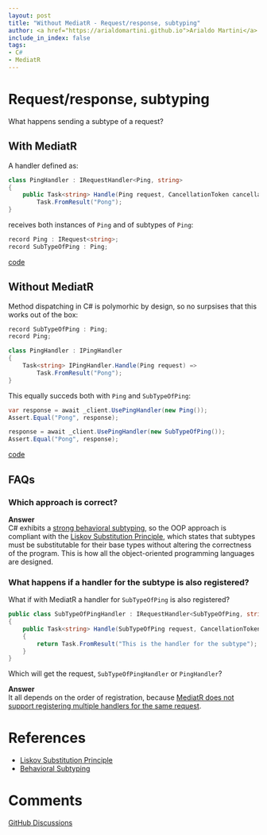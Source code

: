 ```yaml
---
layout: post
title: "Without MediatR - Request/response, subtyping"
author: <a href="https://arialdomartini.github.io">Arialdo Martini</a>
include_in_index: false
tags:
- C#
- MediatR
---
```

# Request/response, subtyping
What happens sending a subtype of a request?

## With MediatR
A handler defined as:

```csharp
class PingHandler : IRequestHandler<Ping, string>
{
    public Task<string> Handle(Ping request, CancellationToken cancellationToken) => 
        Task.FromResult("Pong");
}
```

receives both instances of `Ping` and of subtypes of `Ping`:

```csharp
record Ping : IRequest<string>;
record SubTypeOfPing : Ping;
```
[code](https://github.com/arialdomartini/without-mediatr/blob/master/src/WithoutMediatR/RequestResponseSubtyping/With.cs)


## Without MediatR
Method dispatching in C# is polymorhic by design, so no surpsises that this works out of the box:

```csharp
record SubTypeOfPing : Ping;
record Ping;

class PingHandler : IPingHandler
{
    Task<string> IPingHandler.Handle(Ping request) => 
        Task.FromResult("Pong");
}
```

This equally succeds both with `Ping` and `SubTypeOfPing`:

```csharp
var response = await _client.UsePingHandler(new Ping());
Assert.Equal("Pong", response);

response = await _client.UsePingHandler(new SubTypeOfPing());
Assert.Equal("Pong", response);
```
[code](https://github.com/arialdomartini/without-mediatr/blob/master/src/WithoutMediatR/RequestResponseSubtyping/Without.cs)


## FAQs
### Which approach is correct?
**Answer**<br/>
C# exhibits a [strong behavioral subtyping][behavioral-subtyping], so the OOP approach is compliant with the [Liskov Substitution Principle][liskov], which states that subtypes must be substitutable for their base types without altering the correctness of the program. This is how all the object-oriented programming languages are designed.

### What happens if a handler for the subtype is also registered?
What if with MediatR a handler for `SubTypeOfPing` is also registered?

```csharp
public class SubTypeOfPingHandler : IRequestHandler<SubTypeOfPing, string>
{
    public Task<string> Handle(SubTypeOfPing request, CancellationToken cancellationToken)
    {
        return Task.FromResult("This is the handler for the subtype");
    }
}
```

Which will get the request, `SubTypeOfPingHandler` or `PingHandler`?

**Answer**<br/>
It all depends on the order of registration, because [MediatR does not support registering multiple handlers for the same request](without-mediatr-request-response-multiple-registration).


# References
* [Liskov Substitution Principle][liskov]
* [Behavioral Subtyping][behavioral-subtyping]

# Comments
[GitHub Discussions](https://github.com/arialdomartini/arialdomartini.github.io/discussions/22)

[liskov]: https://en.wikipedia.org/wiki/Liskov_substitution_principle
[behavioral-subtyping]: https://en.wikipedia.org/wiki/Behavioral_subtyping
